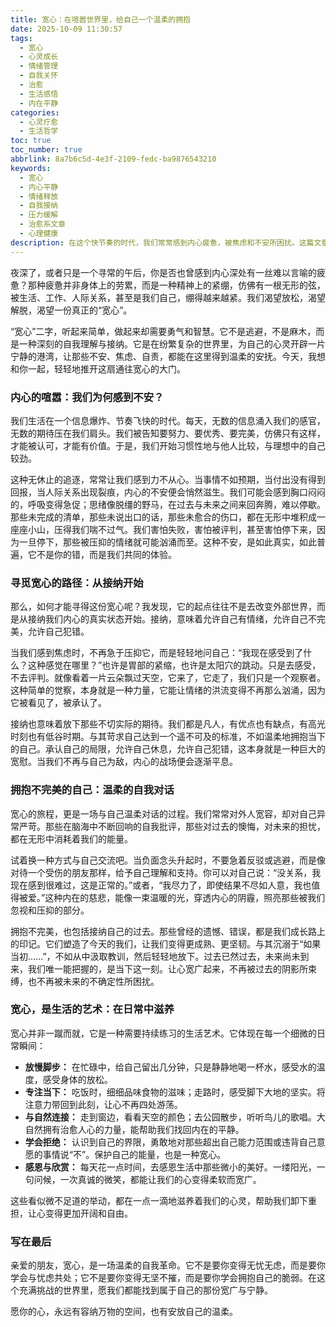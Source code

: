 ```yaml
---
title: 宽心：在喧嚣世界里，给自己一个温柔的拥抱
date: 2025-10-09 11:30:57
tags:
  - 宽心
  - 心灵成长
  - 情绪管理
  - 自我关怀
  - 治愈
  - 生活感悟
  - 内在平静
categories:
  - 心灵疗愈
  - 生活哲学
toc: true
toc_number: true
abbrlink: 8a7b6c5d-4e3f-2109-fedc-ba9876543210
keywords:
  - 宽心
  - 内心平静
  - 情绪释放
  - 自我接纳
  - 压力缓解
  - 治愈系文章
  - 心理健康
description: 在这个快节奏的时代，我们常常感到内心疲惫，被焦虑和不安所困扰。这篇文章将带你走进“宽心”的旅程，探索如何温柔地拥抱自己的情绪，接纳不完美，并在喧嚣中寻得一份宁静与力量。愿你读完，能为自己卸下重担，找到那份久违的自在与安然。
---
```


夜深了，或者只是一个寻常的午后，你是否也曾感到内心深处有一丝难以言喻的疲惫？那种疲惫并非身体上的劳累，而是一种精神上的紧绷，仿佛有一根无形的弦，被生活、工作、人际关系，甚至是我们自己，绷得越来越紧。我们渴望放松，渴望解脱，渴望一份真正的“宽心”。

“宽心”二字，听起来简单，做起来却需要勇气和智慧。它不是逃避，不是麻木，而是一种深刻的自我理解与接纳。它是在纷繁复杂的世界里，为自己的心灵开辟一片宁静的港湾，让那些不安、焦虑、自责，都能在这里得到温柔的安抚。今天，我想和你一起，轻轻地推开这扇通往宽心的大门。

### 内心的喧嚣：我们为何感到不安？

我们生活在一个信息爆炸、节奏飞快的时代。每天，无数的信息涌入我们的感官，无数的期待压在我们肩头。我们被告知要努力、要优秀、要完美，仿佛只有这样，才能被认可，才能有价值。于是，我们开始习惯性地与他人比较，与理想中的自己较劲。

这种无休止的追逐，常常让我们感到力不从心。当事情不如预期，当付出没有得到回报，当人际关系出现裂痕，内心的不安便会悄然滋生。我们可能会感到胸口闷闷的，呼吸变得急促；思绪像脱缰的野马，在过去与未来之间来回奔腾，难以停歇。那些未完成的清单，那些未说出口的话，那些未愈合的伤口，都在无形中堆积成一座座小山，压得我们喘不过气。我们害怕失败，害怕被评判，甚至害怕停下来，因为一旦停下，那些被压抑的情绪就可能汹涌而至。这种不安，是如此真实，如此普遍，它不是你的错，而是我们共同的体验。

### 寻觅宽心的路径：从接纳开始

那么，如何才能寻得这份宽心呢？我发现，它的起点往往不是去改变外部世界，而是从接纳我们内心的真实状态开始。接纳，意味着允许自己有情绪，允许自己不完美，允许自己犯错。

当我们感到焦虑时，不再急于压抑它，而是轻轻地问自己：“我现在感受到了什么？这种感觉在哪里？”也许是胃部的紧缩，也许是太阳穴的跳动。只是去感受，不去评判。就像看着一片云朵飘过天空，它来了，它走了，我们只是一个观察者。这种简单的觉察，本身就是一种力量，它能让情绪的洪流变得不再那么汹涌，因为它被看见了，被承认了。

接纳也意味着放下那些不切实际的期待。我们都是凡人，有优点也有缺点，有高光时刻也有低谷时期。与其苛求自己达到一个遥不可及的标准，不如温柔地拥抱当下的自己。承认自己的局限，允许自己休息，允许自己犯错，这本身就是一种巨大的宽慰。当我们不再与自己为敌，内心的战场便会逐渐平息。

### 拥抱不完美的自己：温柔的自我对话

宽心的旅程，更是一场与自己温柔对话的过程。我们常常对外人宽容，却对自己异常严苛。那些在脑海中不断回响的自我批评，那些对过去的懊悔，对未来的担忧，都在无形中消耗着我们的能量。

试着换一种方式与自己交流吧。当负面念头升起时，不要急着反驳或逃避，而是像对待一个受伤的朋友那样，给予自己理解和支持。你可以对自己说：“没关系，我现在感到很难过，这是正常的。”或者，“我尽力了，即使结果不尽如人意，我也值得被爱。”这种内在的慈悲，能像一束温暖的光，穿透内心的阴霾，照亮那些被我们忽视和压抑的部分。

拥抱不完美，也包括接纳自己的过去。那些曾经的遗憾、错误，都是我们成长路上的印记。它们塑造了今天的我们，让我们变得更成熟、更坚韧。与其沉溺于“如果当初……”，不如从中汲取教训，然后轻轻地放下。过去已然过去，未来尚未到来，我们唯一能把握的，是当下这一刻。让心宽广起来，不再被过去的阴影所束缚，也不再被未来的不确定性所困扰。

### 宽心，是生活的艺术：在日常中滋养

宽心并非一蹴而就，它是一种需要持续练习的生活艺术。它体现在每一个细微的日常瞬间：

*   **放慢脚步：** 在忙碌中，给自己留出几分钟，只是静静地喝一杯水，感受水的温度，感受身体的放松。
*   **专注当下：** 吃饭时，细细品味食物的滋味；走路时，感受脚下大地的坚实。将注意力带回到此刻，让心不再四处游荡。
*   **与自然连接：** 走到窗边，看看天空的颜色；去公园散步，听听鸟儿的歌唱。大自然拥有治愈人心的力量，能帮助我们找回内在的平静。
*   **学会拒绝：** 认识到自己的界限，勇敢地对那些超出自己能力范围或违背自己意愿的事情说“不”。保护自己的能量，也是一种宽心。
*   **感恩与欣赏：** 每天花一点时间，去感恩生活中那些微小的美好。一缕阳光，一句问候，一次真诚的微笑，都能让我们的心变得柔软而宽广。

这些看似微不足道的举动，都在一点一滴地滋养着我们的心灵，帮助我们卸下重担，让心变得更加开阔和自由。

### 写在最后

亲爱的朋友，宽心，是一场温柔的自我革命。它不是要你变得无忧无虑，而是要你学会与忧虑共处；它不是要你变得无坚不摧，而是要你学会拥抱自己的脆弱。在这个充满挑战的世界里，愿我们都能找到属于自己的那份宽广与宁静。

愿你的心，永远有容纳万物的空间，也有安放自己的温柔。